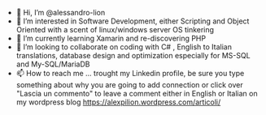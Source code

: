 - 👋 Hi, I’m @alessandro-lion
- 👀 I’m interested in Software Development, either Scripting and Object Oriented with a scent of linux/windows server OS tinkering
- 🌱 I’m currently learning Xamarin and re-discovering PHP
- 💞️ I’m looking to collaborate on coding with C# , English to Italian translations, database design and optimization especially for MS-SQL and My-SQL/MariaDB
- 📫 How to reach me ... trought my Linkedin profile, be sure you type something about why you are going to add connection or click over "Lascia un commento" to leave a comment either in English or Italian on my wordpress blog https://alexpilion.wordpress.com/articoli/
<!---
alessandro-lion/alessandro-lion is a ✨ special ✨ repository because its `README.md` (this file) appears on your GitHub profile.
You can click the Preview link to take a look at your changes.
--->

